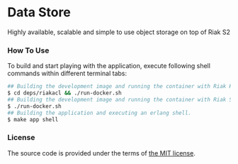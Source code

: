 # Data Store

Highly available, scalable and simple to use object storage on top of Riak S2



### How To Use

To build and start playing with the application,
execute following shell commands within different terminal tabs:

```bash
## Building the development image and running the container with Riak KV (ACL) within it.
$ cd deps/riakacl && ./run-docker.sh
## Building the development image and running the container with Riak S2 (Data) within it.
$ ./run-docker.sh
## Building the application and executing an erlang shell.
$ make app shell
```



### License

The source code is provided under the terms of [the MIT license][license].

[license]:http://www.opensource.org/licenses/MIT
